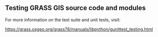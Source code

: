 ## Testing GRASS GIS source code and modules

For more information on the test suite and unit tests, visit:

https://grass.osgeo.org/grass78/manuals/libpython/gunittest_testing.html
